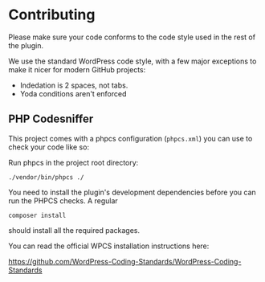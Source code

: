# Contributing

Please make sure your code conforms to the code style used in the rest of the plugin.

We use the standard WordPress code style, with a few major exceptions to make it nicer for modern GitHub projects:

* Indedation is 2 spaces, not tabs.
* Yoda conditions aren't enforced

## PHP Codesniffer

This project comes with a phpcs configuration (`phpcs.xml`) you can use to check your code like so:

Run phpcs in the project root directory:

```
./vendor/bin/phpcs ./
```

You need to install the plugin's development dependencies before you can run the PHPCS checks. A regular

```
composer install
```

should install all the required packages.

You can read the official WPCS installation instructions here:

https://github.com/WordPress-Coding-Standards/WordPress-Coding-Standards
